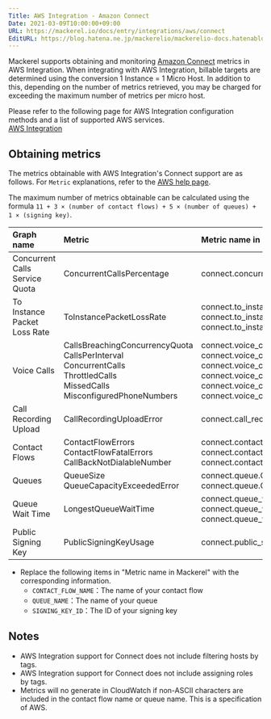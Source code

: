 ```yaml
---
Title: AWS Integration - Amazon Connect
Date: 2021-03-09T10:00:00+09:00
URL: https://mackerel.io/docs/entry/integrations/aws/connect
EditURL: https://blog.hatena.ne.jp/mackerelio/mackerelio-docs.hatenablog.mackerel.io/atom/entry/26006613703992830
---
```


Mackerel supports obtaining and monitoring <a href="https://aws.amazon.com/connect/" target="_blank">Amazon Connect</a> metrics in AWS Integration. When integrating with AWS Integration, billable targets are determined using the conversion 1 Instance = 1 Micro Host. In addition to this, depending on the number of metrics retrieved, you may be charged for exceeding the maximum number of metrics per micro host.

Please refer to the following page for AWS Integration configuration methods and a list of supported AWS services.<br>
<a href="https://mackerel.io/docs/entry/integrations/aws">AWS Integration</a>

## Obtaining metrics
The metrics obtainable with AWS Integration's Connect support are as follows. For `Metric` explanations, refer to the <a href="https://docs.aws.amazon.com/connect/latest/adminguide/monitoring-cloudwatch.html" target="_blank">AWS help page</a>.

The maximum number of metrics obtainable can be calculated using the formula `11 + 3 × (number of contact flows) + 5 × (number of queues) + 1 × (signing key)`.

|Graph name|Metric|Metric name in Mackerel|Unit|Statistics|
|:--|:--|:--|:--|:--|
|Concurrent Calls Service Quota|ConcurrentCallsPercentage|connect.concurrent_calls_service_quota.quota|percentage|Maximum|
|To Instance Packet Loss Rate|ToInstancePacketLossRate|connect.to_instance_packet_loss_rate.minimum<br>connect.to_instance_packet_loss_rate.average<br>connect.to_instance_packet_loss_rate.maximum|float|Minimum<br>Average<br>Maximum|
|Voice Calls|CallsBreachingConcurrencyQuota<br>CallsPerInterval<br>ConcurrentCalls<br>ThrottledCalls<br>MissedCalls<br>MisconfiguredPhoneNumbers|connect.voice_calls.breaching_concurrency_quota<br>connect.voice_calls.calls_per_interval<br>connect.voice_calls.concurrent_calls<br>connect.voice_calls.throttled<br>connect.voice_calls.missed<br>connect.voice_calls.misconfigured_phone_numbers|integer|Sum<br>Sum<br>Maximum<br>Sum<br>Sum<br>Sum|
|Call Recording Upload|CallRecordingUploadError|connect.call_recording_upload.error|integer|Sum|
|Contact Flows|ContactFlowErrors<br>ContactFlowFatalErrors<br>CallBackNotDialableNumber|connect.contact_flows.CONTACT_FLOW_NAME.errors<br>connect.contact_flows.CONTACT_FLOW_NAME.fatal_errors<br>connect.contact_flows.CONTACT_FLOW_NAME.call_back_not_dialable|integer|Sum|
|Queues|QueueSize<br>QueueCapacityExceededError|connect.queue.QUEUE_NAME.size<br>connect.queue.QUEUE_NAME.capacity_exceeded_error|integer|Maximum<br>Sum|
|Queue Wait Time|LongestQueueWaitTime|connect.queue_wait_time.QUEUE_NAME.minimum<br>connect.queue_wait_time.QUEUE_NAME.average<br>connect.queue_wait_time.QUEUE_NAME.maximum|float|Minimum<br>Average<br>Maximum|
|Public Signing Key|PublicSigningKeyUsage|connect.public_signing_key.SIGNING_KEY_ID|integer|Sum|

- Replace the following items in "Metric name in Mackerel" with the corresponding information.
    - `CONTACT_FLOW_NAME`：The name of your contact flow
    - `QUEUE_NAME`：The name of your queue
    - `SIGNING_KEY_ID`：The ID of your signing key

<h2 id="notes">Notes</h2>

- AWS Integration support for Connect does not include filtering hosts by tags.
- AWS Integration support for Connect does not include assigning roles by tags.
- Metrics will no generate in CloudWatch if non-ASCII characters are included in the contact flow name or queue name. This is a specification of AWS.
